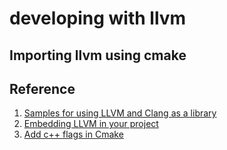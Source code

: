 # developing with llvm

## Importing llvm using cmake



## Reference
1. [Samples for using LLVM and Clang as a library](http://eli.thegreenplace.net/2014/samples-for-using-llvm-and-clang-as-a-library/)
2. [Embedding LLVM in your project](http://llvm.org/docs/CMake.html#embedding-llvm-in-your-project)
3. [Add c++ flags in Cmake](http://stackoverflow.com/questions/11783932/how-to-add-linker-or-compile-flag-in-cmake-file)
